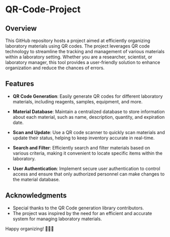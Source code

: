 # QR-Code-Project

## Overview

This GitHub repository hosts a project aimed at efficiently organizing laboratory materials using QR codes. The project leverages QR code technology to streamline the tracking and management of various materials within a laboratory setting. Whether you are a researcher, scientist, or laboratory manager, this tool provides a user-friendly solution to enhance organization and reduce the chances of errors.

## Features

- **QR Code Generation**: Easily generate QR codes for different laboratory materials, including reagents, samples, equipment, and more.

- **Material Database**: Maintain a centralized database to store information about each material, such as name, description, quantity, and expiration date.

- **Scan and Update**: Use a QR code scanner to quickly scan materials and update their status, helping to keep inventory accurate in real-time.

- **Search and Filter**: Efficiently search and filter materials based on various criteria, making it convenient to locate specific items within the laboratory.

- **User Authentication**: Implement secure user authentication to control access and ensure that only authorized personnel can make changes to the material database.

## Acknowledgments

- Special thanks to the QR Code generation library contributors.
- The project was inspired by the need for an efficient and accurate system for managing laboratory materials.

Happy organizing! 🧪🔬✨
